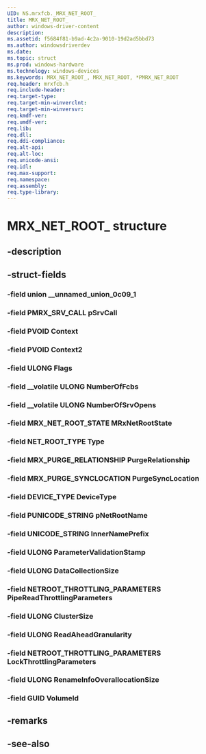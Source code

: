 ```yaml
---
UID: NS.mrxfcb._MRX_NET_ROOT_
title: MRX_NET_ROOT_
author: windows-driver-content
description: 
ms.assetid: f5684f81-b9ad-4c2a-9010-19d2ad5bbd73
ms.author: windowsdriverdev
ms.date: 
ms.topic: struct
ms.prod: windows-hardware
ms.technology: windows-devices
ms.keywords: MRX_NET_ROOT_, MRX_NET_ROOT, *PMRX_NET_ROOT
req.header: mrxfcb.h
req.include-header:
req.target-type:
req.target-min-winverclnt:
req.target-min-winversvr:
req.kmdf-ver:
req.umdf-ver:
req.lib:
req.dll:
req.ddi-compliance:
req.alt-api:
req.alt-loc:
req.unicode-ansi:
req.idl:
req.max-support:
req.namespace:
req.assembly:
req.type-library:
---
```


# MRX_NET_ROOT_ structure

## -description



## -struct-fields

### -field union __unnamed_union_0c09_1			
 	
### -field PMRX_SRV_CALL pSrvCall			
 	
### -field PVOID Context			
 	
### -field PVOID Context2			
 	
### -field ULONG Flags			
 	
### -field __volatile ULONG NumberOfFcbs			
 	
### -field __volatile ULONG NumberOfSrvOpens			
 	
### -field MRX_NET_ROOT_STATE MRxNetRootState			
 	
### -field NET_ROOT_TYPE Type			
 	
### -field MRX_PURGE_RELATIONSHIP PurgeRelationship			
 	
### -field MRX_PURGE_SYNCLOCATION PurgeSyncLocation			
 	
### -field DEVICE_TYPE DeviceType			
 	
### -field PUNICODE_STRING pNetRootName			
 	
### -field UNICODE_STRING InnerNamePrefix			
 	
### -field ULONG ParameterValidationStamp			
 	
### -field ULONG DataCollectionSize			
 	
### -field NETROOT_THROTTLING_PARAMETERS PipeReadThrottlingParameters			
 	
### -field ULONG ClusterSize			
 	
### -field ULONG ReadAheadGranularity			
 	
### -field NETROOT_THROTTLING_PARAMETERS LockThrottlingParameters			
 	
### -field ULONG RenameInfoOverallocationSize			
 	
### -field GUID VolumeId			
 	
## -remarks

## -see-also